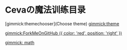 # Cevaの魔法训练目录

[gimmick:themechooser](Choose theme)
[gimmick:theme](amelia)

[gimmick:ForkMeOnGitHub ({ color: 'red',  position: 'right' })](http://www.github.com/fengdalu/acm)

[gimmick: math]()
